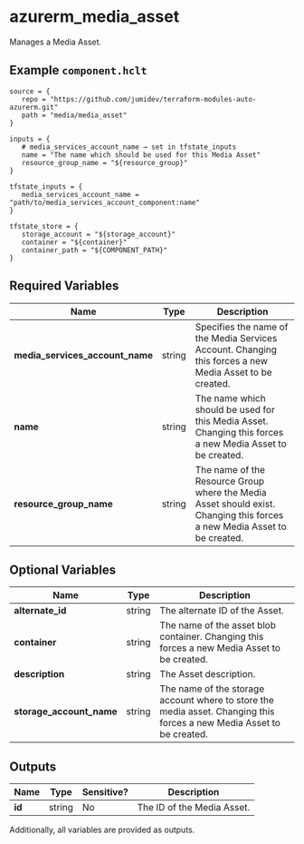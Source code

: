 # azurerm_media_asset

Manages a Media Asset.

## Example `component.hclt`

```hcl
source = {
   repo = "https://github.com/jumidev/terraform-modules-auto-azurerm.git"   
   path = "media/media_asset"   
}

inputs = {
   # media_services_account_name → set in tfstate_inputs
   name = "The name which should be used for this Media Asset"   
   resource_group_name = "${resource_group}"   
}

tfstate_inputs = {
   media_services_account_name = "path/to/media_services_account_component:name"   
}

tfstate_store = {
   storage_account = "${storage_account}"   
   container = "${container}"   
   container_path = "${COMPONENT_PATH}"   
}

```

## Required Variables

| Name | Type |  Description |
| ---- | --------- |  ----------- |
| **media_services_account_name** | string |  Specifies the name of the Media Services Account. Changing this forces a new Media Asset to be created. | 
| **name** | string |  The name which should be used for this Media Asset. Changing this forces a new Media Asset to be created. | 
| **resource_group_name** | string |  The name of the Resource Group where the Media Asset should exist. Changing this forces a new Media Asset to be created. | 

## Optional Variables

| Name | Type |  Description |
| ---- | --------- |  ----------- |
| **alternate_id** | string |  The alternate ID of the Asset. | 
| **container** | string |  The name of the asset blob container. Changing this forces a new Media Asset to be created. | 
| **description** | string |  The Asset description. | 
| **storage_account_name** | string |  The name of the storage account where to store the media asset. Changing this forces a new Media Asset to be created. | 



## Outputs

| Name | Type | Sensitive? | Description |
| ---- | ---- | --------- | --------- |
| **id** | string | No  | The ID of the Media Asset. | 

Additionally, all variables are provided as outputs.

